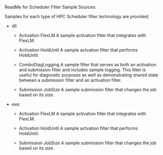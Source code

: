ReadMe for Scheduler Filter Sample Sources:

Samples for each type of HPC Scheduler filter technology are provided:
- dll
	- Activation FlexLM
		A sample activation filter that integrates with FlexLM.
	
	- Activation HoldUntil
		A sample actvation filter that performs HoldUntil.

	- ComboDiagLogging
		A sample filter that serves as both an activation and submission filter and includes sample logging. This filter is useful for diagnostic purposes as well as demonstrating shared state between a submission filter and an activation filter.

	- Submission JobSize
		A sample submission filter that changes the job based on its size.

- exe:
	- Activation FlexLM
		A sample activation filter that integrates with FlexLM.

	- Activation HoldUntil
		A sample actvation filter that performs HoldUntil.

	- Submission JobSize
		A sample submission filter that changes the job based on its size.

